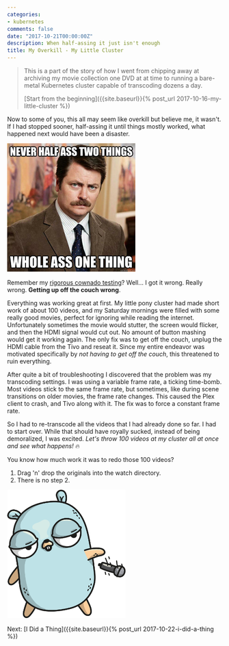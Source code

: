 ```yaml
---
categories:
- kubernetes
comments: false
date: "2017-10-21T00:00:00Z"
description: When half-assing it just isn't enough
title: My Overkill - My Little Cluster
---
```


> This is a part of the story of how I went from chipping away at archiving my movie collection one DVD
at at time to running a bare-metal Kubernetes cluster capable of transcoding dozens a day.
>
> [Start from the beginning]({{site.baseurl}}{% post_url 2017-10-16-my-little-cluster %})

Now to some of you, this all may seem like overkill but believe me, it wasn't.
If I had stopped sooner, half-assing it until things mostly worked, what happened
next would have been a disaster.

![Ron Swanson: Never half-ass two things, whole ass one thing](/images/handbrk8s/whole-ass.jpg)

Remember my [rigorous cownado testing]({{site.baseurl}}/blog/2017/10/diy-netflix/#we-got-cows)?
Well... I got it wrong. Really wrong. **Getting up off the couch wrong**.

Everything was working great at first. My little pony cluster had made short work of about 100 videos,
and my Saturday mornings were filled with some really good movies, perfect for ignoring while reading the internet. Unfortunately sometimes the movie would stutter,
the screen would flicker, and then the HDMI signal would cut out. No amount of button
mashing would get it working again. The only fix was to get off the couch, unplug the
HDMI cable from the Tivo and reseat it. Since my entire endeavor was motivated specifically
by _not having to get off the couch_, this threatened to ruin everything.

After quite a bit of troubleshooting I discovered that the problem was my transcoding settings.
I was using a variable frame rate, a ticking time-bomb. Most videos stick to the same frame rate,
but sometimes, like during scene transitions on older movies, the frame rate changes.
This caused the Plex client to crash, and Tivo along with it. The fix was to force
a constant frame rate.

So I had to re-transcode all the videos that I had already done so far. I had to start over.
While that should have royally sucked, instead of being demoralized, I was excited.
_Let's throw 100 videos at my cluster all at once and see what happens!_ 🔥

You know how much work it was to redo those 100 videos?

1. Drag 'n' drop the originals into the watch directory.
1. There is no step 2.

![Gopher droppin' the mic](/images/handbrk8s/gopher-mic-drop.png)

Next: [I Did a Thing]({{site.baseurl}}{% post_url 2017-10-22-i-did-a-thing %})
